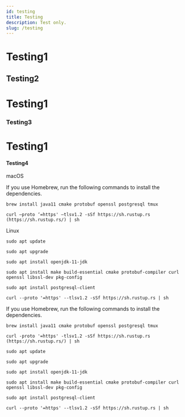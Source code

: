 ```yaml
---
id: testing
title: Testing
description: Test only.
slug: /testing
---
```

# Testing1
## Testing2
# Testing1
### Testing3
# Testing1
#### Testing4

macOS

If you use Homebrew, run the following commands to install the dependencies.

```
brew install java11 cmake protobuf openssl postgresql tmux
```
```
curl —proto ‘=https' —tlsv1.2 -sSf https://sh.rustup.rs (https://sh.rustup.rs/) | sh
```

Linux

```
sudo apt update

sudo apt upgrade

sudo apt install openjdk-11-jdk

sudo apt install make build-essential cmake protobuf-compiler curl openssl libssl-dev pkg-config

sudo apt install postgresql-client

curl --proto '=https' --tlsv1.2 -sSf https://sh.rustup.rs | sh
```

<Tabs>
  <TabItem value="macos" label="macOS" default>

If you use Homebrew, run the following commands to install the dependencies.

```
brew install java11 cmake protobuf openssl postgresql tmux
```
```
curl -proto '=https' -tlsv1.2 -sSf https://sh.rustup.rs (https://sh.rustup.rs/) | sh
```
  </TabItem>

  <TabItem value="linux" label="Linux">

```
sudo apt update

sudo apt upgrade

sudo apt install openjdk-11-jdk

sudo apt install make build-essential cmake protobuf-compiler curl openssl libssl-dev pkg-config

sudo apt install postgresql-client

curl --proto '=https' --tlsv1.2 -sSf https://sh.rustup.rs | sh
```
  </TabItem>

</Tabs>
